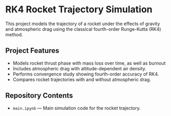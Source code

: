# RK4 Rocket Trajectory Simulation

This project models the trajectory of a rocket under the effects of gravity and atmospheric drag using the classical fourth-order Runge-Kutta (RK4) method.
## Project Features

- Models rocket thrust phase with mass loss over time, as well as burnout
- Includes atmospheric drag with altitude-dependent air density.
- Performs convergence study showing fourth-order accuracy of RK4.
- Compares rocket trajectories with and without atmospheric drag.

## Repository Contents

- `main.ipynb` — Main simulation code for the rocket trajectory.

